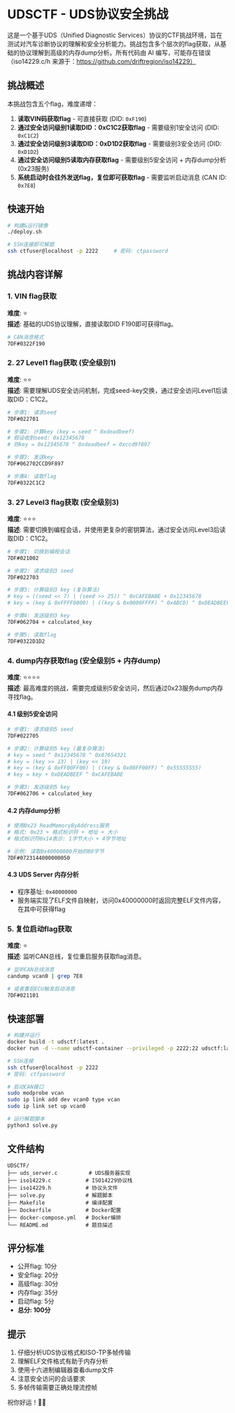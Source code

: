 # UDSCTF - UDS协议安全挑战

这是一个基于UDS（Unified Diagnostic Services）协议的CTF挑战环境，旨在测试对汽车诊断协议的理解和安全分析能力。挑战包含多个层次的flag获取，从基础的协议理解到高级的内存dump分析。所有代码由 AI 编写，可能存在错误（iso14229.c/h 来源于：https://github.com/driftregion/iso14229）

## 挑战概述

本挑战包含五个flag，难度递增：

1. **读取VIN码获取flag** - 可直接获取 (DID: `0xF190`)
2. **通过安全访问级别1读取DID：0xC1C2获取flag** - 需要级别1安全访问 (DID: `0xC1C2`)
3. **通过安全访问级别3读取DID：0xD1D2获取flag** - 需要级别3安全访问 (DID: `0xD1D2`)
4. **通过安全访问级别5读取内存获取flag** - 需要级别5安全访问 + 内存dump分析 (0x23服务)
5. **系统启动时会往外发送flag，复位即可获取flag** - 需要监听启动消息 (CAN ID: `0x7E8`)

## 快速开始

```bash
# 构建&运行镜像
./deploy.sh

# SSH连接即可解题
ssh ctfuser@localhost -p 2222     # 密码: ctpassword
```

## 挑战内容详解

### 1. VIN flag获取
**难度**: ⭐  
**描述**: 基础的UDS协议理解，直接读取DID F190即可获得flag。

```bash
# CAN消息格式
7DF#0322F190
```

### 2. 27 Level1 flag获取 (安全级别1)
**难度**: ⭐⭐  
**描述**: 需要理解UDS安全访问机制，完成seed-key交换，通过安全访问Level1后读取DID：C1C2。

```bash
# 步骤1: 请求seed
7DF#022701

# 步骤2: 计算key (key = seed ^ 0xdeadbeef)
# 假设收到seed: 0x12345678
# 则key = 0x12345678 ^ 0xdeadbeef = 0xccd9f897

# 步骤3: 发送key
7DF#062702CCD9F897

# 步骤4: 读取flag
7DF#0322C1C2
```

### 3. 27 Level3 flag获取 (安全级别3)
**难度**: ⭐⭐⭐  
**描述**: 需要切换到编程会话，并使用更复杂的密钥算法，通过安全访问Level3后读取DID：C1C2。

```bash
# 步骤1: 切换到编程会话
7DF#021002

# 步骤2: 请求级别3 seed
7DF#022703

# 步骤3: 计算级别3 key (复杂算法)
# key = ((seed << 7) | (seed >> 25)) ^ 0xCAFEBABE + 0x12345678
# key = (key & 0xFFFF0000) | ((key & 0x0000FFFF) ^ 0xABCD) ^ 0xDEADBEEF

# 步骤4: 发送级别3 key
7DF#062704 + calculated_key

# 步骤5: 读取flag
7DF#0322D1D2
```

### 4. dump内存获取flag (安全级别5 + 内存dump)
**难度**: ⭐⭐⭐⭐  
**描述**: 最高难度的挑战，需要完成级别5安全访问，然后通过0x23服务dump内存寻找flag。

#### 4.1 级别5安全访问
```bash
# 步骤1: 请求级别5 seed
7DF#022705

# 步骤2: 计算级别5 key (最复杂算法)
# key = seed ^ 0x12345678 ^ 0x87654321
# key = (key >> 13) | (key << 19)
# key = (key & 0xFF00FF00) | ((key & 0x00FF00FF) ^ 0x55555555)
# key = key + 0xDEADBEEF ^ 0xCAFEBABE

# 步骤3: 发送级别5 key
7DF#062706 + calculated_key
```

#### 4.2 内存dump分析
```bash
# 使用0x23 ReadMemoryByAddress服务
# 格式: 0x23 + 格式标识符 + 地址 + 大小
# 格式标识符0x14表示: 1字节大小 + 4字节地址

# 示例: 读取0x40000000开始的80字节
7DF#0723144000000050
```

#### 4.3 UDS Server 内存分析
- 程序基址: `0x40000000`
- 服务端实现了ELF文件自映射，访问0x40000000时返回完整ELF文件内容，在其中可获得flag

### 5. 复位启动flag获取
**难度**: ⭐  
**描述**: 监听CAN总线，复位重启服务获取flag消息。

```bash
# 监听CAN总线消息
candump vcan0 | grep 7E8

# 或者重启ECU触发启动消息
7DF#021101
```

## 快速部署

```bash
# 构建并运行
docker build -t udsctf:latest .
docker run -d --name udsctf-container --privileged -p 2222:22 udsctf:latest

# SSH连接
ssh ctfuser@localhost -p 2222
# 密码: ctfpassword

# 启动CAN接口
sudo modprobe vcan
sudo ip link add dev vcan0 type vcan
sudo ip link set up vcan0

# 运行解题脚本
python3 solve.py
```

## 文件结构
```
UDSCTF/
├── uds_server.c          # UDS服务器实现
├── iso14229.c           # ISO14229协议栈
├── iso14229.h           # 协议头文件
├── solve.py             # 解题脚本
├── Makefile             # 编译配置
├── Dockerfile           # Docker配置
├── docker-compose.yml   # Docker编排
└── README.md            # 题目描述
```

## 评分标准
- 公开flag: 10分
- 安全flag: 20分  
- 高级flag: 30分
- 内存flag: 35分
- 启动flag: 5分
- **总分: 100分**

## 提示
1. 仔细分析UDS协议格式和ISO-TP多帧传输
2. 理解ELF文件格式有助于内存分析
3. 使用十六进制编辑器查看dump文件
4. 注意安全访问的会话要求
5. 多帧传输需要正确处理流控帧

祝你好运！🚗🔧 
